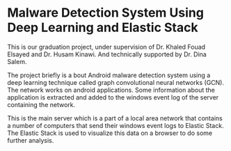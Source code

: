 # Malware Detection System Using Deep Learning and Elastic Stack
This is our graduation project, under supervision of Dr. Khaled Fouad Elsayed and Dr. Husam Kinawi. And technically supported by Dr. Dina Salem.

The project briefly is a bout Android malware detection system using a deep learning technique called graph convolutional neural networks (GCN). The network works on android applications. Some information about the application is extracted and added to the windows event log of the server containing the network.

This is the main server which is a part of a local area network that contains a number of computers that send their windows event logs to Elastic Stack. The Elastic Stack is used to visualize this data on a browser to do some further analysis.

